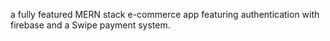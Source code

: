 a fully featured MERN stack e-commerce app featuring authentication with firebase and a Swipe payment system.